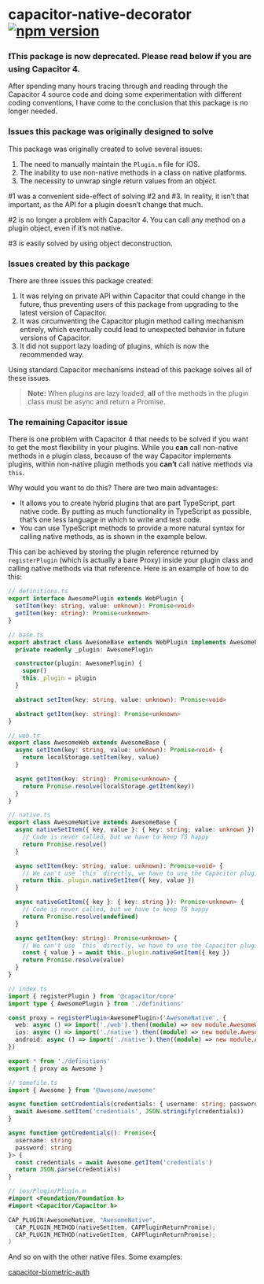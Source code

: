 <div class="markdown-body">

# capacitor-native-decorator&nbsp;&nbsp;[![npm version](https://badge.fury.io/js/@aparajita%2Fcapacitor-native-decorator.svg)](https://badge.fury.io/js/@aparajita%2Fcapacitor-native-decorator)

### ❗️This package is now deprecated. Please read below if you are using Capacitor 4.

After spending many hours tracing through and reading through the Capacitor 4 source code and doing some experimentation with different coding conventions, I have come to the conclusion that this package is no longer needed.

### Issues this package was originally designed to solve

This package was originally created to solve several issues:

1. The need to manually maintain the `Plugin.m` file for iOS.
2. The inability to use non-native methods in a class on native platforms.
3. The necessity to unwrap single return values from an object.

#1 was a convenient side-effect of solving #2 and #3. In reality, it isn’t that important, as the API for a plugin doesn’t change that much.

#2 is no longer a problem with Capacitor 4. You can call any method on a plugin object, even if it’s not native.

#3 is easily solved by using object deconstruction.

### Issues created by this package

There are three issues this package created:

1. It was relying on private API within Capacitor that could change in the future, thus preventing users of this package from upgrading to the latest version of Capacitor.
2. It was circumventing the Capacitor plugin method calling mechanism entirely, which eventually could lead to unexpected behavior in future versions of Capacitor.
3. It did not support lazy loading of plugins, which is now the recommended way.

Using standard Capacitor mechanisms instead of this package solves all of these issues.

> **Note:** When plugins are lazy loaded, **all** of the methods in the plugin class must be async and return a Promise.

### The remaining Capacitor issue

There is one problem with Capacitor 4 that needs to be solved if you want to get the most flexibility in your plugins. While you **can** call non-native methods in a plugin class, because of the way Capacitor implements plugins, within non-native plugin methods you **can’t** call native methods via `this`.

Why would you want to do this? There are two main advantages:

- It allows you to create hybrid plugins that are part TypeScript, part native code. By putting as much functionality in TypeScript as possible, that’s one less language in which to write and test code.
- You can use TypeScript methods to provide a more natural syntax for calling native methods, as is shown in the example below.

This can be achieved by storing the plugin reference returned by `registerPlugin` (which is actually a bare Proxy) inside your plugin class and calling native methods via that reference. Here is an example of how to do this:

```typescript
// definitions.ts
export interface AwesomePlugin extends WebPlugin {
  setItem(key: string, value: unknown): Promise<void>
  getItem(key: string): Promise<unknown>
}

// base.ts
export abstract class AwesomeBase extends WebPlugin implements AwesomePlugin {
  private readonly _plugin: AwesomePlugin

  constructor(plugin: AwesomePlugin) {
    super()
    this._plugin = plugin
  }

  abstract setItem(key: string, value: unknown): Promise<void>

  abstract getItem(key: string): Promise<unknown>
}

// web.ts
export class AwesomeWeb extends AwesomeBase {
  async setItem(key: string, value: unknown): Promise<void> {
    return localStorage.setItem(key, value)
  }

  async getItem(key: string): Promise<unknown> {
    return Promise.resolve(localStorage.getItem(key))
  }
}

// native.ts
export class AwesomeNative extends AwesomeBase {
  async nativeSetItem({ key, value }: { key: string; value: unknown }): Promise<void> {
    // Code is never called, but we have to keep TS happy
    return Promise.resolve()
  }

  async setItem(key: string, value: unknown): Promise<void> {
    // We can't use `this` directly, we have to use the Capacitor plugin reference
    return this._plugin.nativeSetItem({ key, value })
  }

  async nativeGetItem({ key }: { key: string }): Promise<unknown> {
    // Code is never called, but we have to keep TS happy
    return Promise.resolve(undefined)
  }

  async getItem(key: string): Promise<unknown> {
    // We can't use `this` directly, we have to use the Capacitor plugin reference
    const { value } = await this._plugin.nativeGetItem({ key })
    return Promise.resolve(value)
  }
}

// index.ts
import { registerPlugin } from '@capacitor/core'
import type { AwesomePlugin } from './definitions'

const proxy = registerPlugin<AwesomePlugin>('AwesomeNative', {
  web: async () => import('./web').then((module) => new module.AwesomeWeb(proxy)),
  ios: async () => import('./native').then((module) => new module.AwesomeNative(proxy)),
  android: async () => import('./native').then((module) => new module.AwesomeNative(proxy)),
})

export * from './definitions'
export { proxy as Awesome }

// somefile.ts
import { Awesome } from '@awesome/awesome'

async function setCredentials(credentials: { username: string; password: string }) {
  await Awesome.setItem('credentials', JSON.stringify(credentials))
}

async function getCredentials(): Promise<{
  username: string
  password: string
}> {
  const credentials = await Awesome.getItem('credentials')
  return JSON.parse(credentials)
}
```

```swift
// ios/Plugin/Plugin.m
#import <Foundation/Foundation.h>
#import <Capacitor/Capacitor.h>

CAP_PLUGIN(AwesomeNative, "AwesomeNative",
  CAP_PLUGIN_METHOD(nativeSetItem, CAPPluginReturnPromise);
  CAP_PLUGIN_METHOD(nativeGetItem, CAPPluginReturnPromise);
)
```

And so on with the other native files. Some examples:

[capacitor-biometric-auth](https://github.com/aparajita/capacitor-biometric-auth)

</div>
